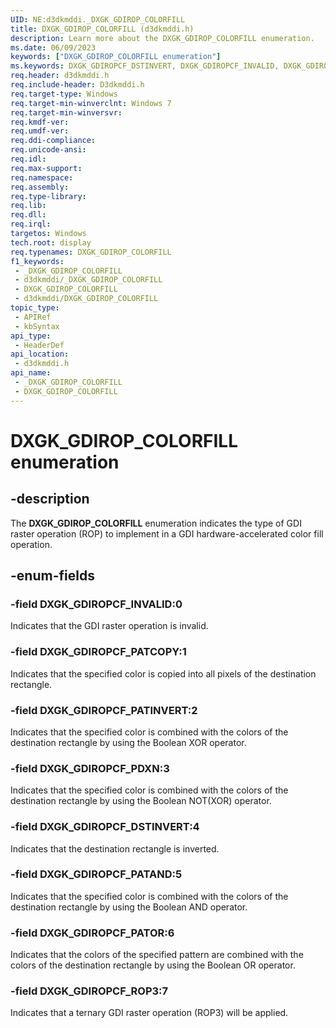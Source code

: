 ```yaml
---
UID: NE:d3dkmddi._DXGK_GDIROP_COLORFILL
title: DXGK_GDIROP_COLORFILL (d3dkmddi.h)
description: Learn more about the DXGK_GDIROP_COLORFILL enumeration.
ms.date: 06/09/2023
keywords: ["DXGK_GDIROP_COLORFILL enumeration"]
ms.keywords: DXGK_GDIROPCF_DSTINVERT, DXGK_GDIROPCF_INVALID, DXGK_GDIROPCF_PATAND, DXGK_GDIROPCF_PATCOPY, DXGK_GDIROPCF_PATINVERT, DXGK_GDIROPCF_PATOR, DXGK_GDIROPCF_PDXN, DXGK_GDIROPCF_ROP3, DXGK_GDIROP_COLORFILL, DXGK_GDIROP_COLORFILL enumeration [Display Devices], DmEnums_eaf6bb81-110e-428b-9dc8-22d152bce5b9.xml, _DXGK_GDIROP_COLORFILL, d3dkmddi/DXGK_GDIROPCF_DSTINVERT, d3dkmddi/DXGK_GDIROPCF_INVALID, d3dkmddi/DXGK_GDIROPCF_PATAND, d3dkmddi/DXGK_GDIROPCF_PATCOPY, d3dkmddi/DXGK_GDIROPCF_PATINVERT, d3dkmddi/DXGK_GDIROPCF_PATOR, d3dkmddi/DXGK_GDIROPCF_PDXN, d3dkmddi/DXGK_GDIROPCF_ROP3, d3dkmddi/DXGK_GDIROP_COLORFILL, display.dxgk_gdirop_colorfill
req.header: d3dkmddi.h
req.include-header: D3dkmddi.h
req.target-type: Windows
req.target-min-winverclnt: Windows 7
req.target-min-winversvr: 
req.kmdf-ver: 
req.umdf-ver: 
req.ddi-compliance: 
req.unicode-ansi: 
req.idl: 
req.max-support: 
req.namespace: 
req.assembly: 
req.type-library: 
req.lib: 
req.dll: 
req.irql: 
targetos: Windows
tech.root: display
req.typenames: DXGK_GDIROP_COLORFILL
f1_keywords:
 - _DXGK_GDIROP_COLORFILL
 - d3dkmddi/_DXGK_GDIROP_COLORFILL
 - DXGK_GDIROP_COLORFILL
 - d3dkmddi/DXGK_GDIROP_COLORFILL
topic_type:
 - APIRef
 - kbSyntax
api_type:
 - HeaderDef
api_location:
 - d3dkmddi.h
api_name:
 - _DXGK_GDIROP_COLORFILL
 - DXGK_GDIROP_COLORFILL
---
```


# DXGK_GDIROP_COLORFILL enumeration

## -description

The **DXGK_GDIROP_COLORFILL** enumeration indicates the type of GDI raster operation (ROP) to implement in a GDI hardware-accelerated color fill operation.

## -enum-fields

### -field DXGK_GDIROPCF_INVALID:0

Indicates that the GDI raster operation is invalid.

### -field DXGK_GDIROPCF_PATCOPY:1

Indicates that the specified color is copied into all pixels of the destination rectangle.

### -field DXGK_GDIROPCF_PATINVERT:2

Indicates that the specified color is combined with the colors of the destination rectangle by using the Boolean XOR operator.

### -field DXGK_GDIROPCF_PDXN:3

Indicates that the specified color is combined with the colors of the destination rectangle by using the Boolean NOT(XOR) operator.

### -field DXGK_GDIROPCF_DSTINVERT:4

Indicates that the destination rectangle is inverted.

### -field DXGK_GDIROPCF_PATAND:5

Indicates that the specified color is combined with the colors of the destination rectangle by using the Boolean AND operator.

### -field DXGK_GDIROPCF_PATOR:6

Indicates that the colors of the specified pattern are combined with the colors of the destination rectangle by using the Boolean OR operator.

### -field DXGK_GDIROPCF_ROP3:7

Indicates that a ternary GDI raster operation (ROP3) will be applied.
